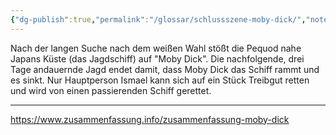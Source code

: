 ```yaml
---
{"dg-publish":true,"permalink":"/glossar/schlussszene-moby-dick/","noteIcon":"3","created":"2023-05-31T22:40:54.154+02:00","updated":"2023-06-04T21:53:04.033+02:00"}
---
```

 

Nach der langen Suche nach dem weißen Wahl stößt die Pequod nahe Japans Küste (das Jagdschiff) auf "Moby Dick". Die nachfolgende, drei Tage andauernde Jagd endet damit, dass Moby Dick das Schiff rammt und es sinkt. Nur Hauptperson Ismael kann sich auf ein Stück Treibgut retten und wird von einen passierenden Schiff gerettet.


---
https://www.zusammenfassung.info/zusammenfassung-moby-dick